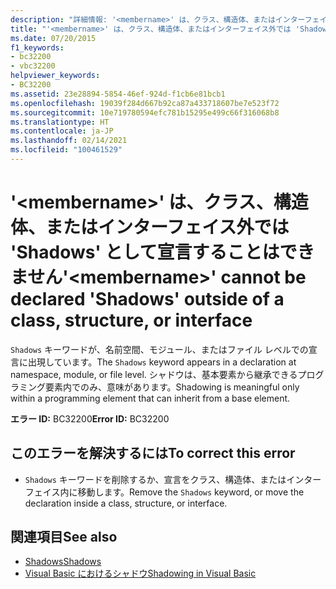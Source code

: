 ```yaml
---
description: "詳細情報: '<membername>' は、クラス、構造体、またはインターフェイス外では 'Shadows' として宣言することはできません"
title: "'<membername>' は、クラス、構造体、またはインターフェイス外では 'Shadows' として宣言することはできません"
ms.date: 07/20/2015
f1_keywords:
- bc32200
- vbc32200
helpviewer_keywords:
- BC32200
ms.assetid: 23e28894-5854-46ef-924d-f1cb6e81bcb1
ms.openlocfilehash: 19039f284d667b92ca87a433718607be7e523f72
ms.sourcegitcommit: 10e719780594efc781b15295e499c66f316068b8
ms.translationtype: HT
ms.contentlocale: ja-JP
ms.lasthandoff: 02/14/2021
ms.locfileid: "100461529"
---
```

# <a name="membername-cannot-be-declared-shadows-outside-of-a-class-structure-or-interface"></a><span data-ttu-id="465e2-103">'\<membername>' は、クラス、構造体、またはインターフェイス外では 'Shadows' として宣言することはできません</span><span class="sxs-lookup"><span data-stu-id="465e2-103">'\<membername>' cannot be declared 'Shadows' outside of a class, structure, or interface</span></span>

<span data-ttu-id="465e2-104">`Shadows` キーワードが、名前空間、モジュール、またはファイル レベルでの宣言に出現しています。</span><span class="sxs-lookup"><span data-stu-id="465e2-104">The `Shadows` keyword appears in a declaration at namespace, module, or file level.</span></span> <span data-ttu-id="465e2-105">シャドウは、基本要素から継承できるプログラミング要素内でのみ、意味があります。</span><span class="sxs-lookup"><span data-stu-id="465e2-105">Shadowing is meaningful only within a programming element that can inherit from a base element.</span></span>  
  
 <span data-ttu-id="465e2-106">**エラー ID:** BC32200</span><span class="sxs-lookup"><span data-stu-id="465e2-106">**Error ID:** BC32200</span></span>  
  
## <a name="to-correct-this-error"></a><span data-ttu-id="465e2-107">このエラーを解決するには</span><span class="sxs-lookup"><span data-stu-id="465e2-107">To correct this error</span></span>  
  
- <span data-ttu-id="465e2-108">`Shadows` キーワードを削除するか、宣言をクラス、構造体、またはインターフェイス内に移動します。</span><span class="sxs-lookup"><span data-stu-id="465e2-108">Remove the `Shadows` keyword, or move the declaration inside a class, structure, or interface.</span></span>  
  
## <a name="see-also"></a><span data-ttu-id="465e2-109">関連項目</span><span class="sxs-lookup"><span data-stu-id="465e2-109">See also</span></span>

- [<span data-ttu-id="465e2-110">Shadows</span><span class="sxs-lookup"><span data-stu-id="465e2-110">Shadows</span></span>](../language-reference/modifiers/shadows.md)
- [<span data-ttu-id="465e2-111">Visual Basic におけるシャドウ</span><span class="sxs-lookup"><span data-stu-id="465e2-111">Shadowing in Visual Basic</span></span>](../programming-guide/language-features/declared-elements/shadowing.md)
